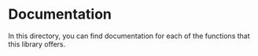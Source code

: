 # Documentation
In this directory, you can find documentation for each of the functions that this library offers.
